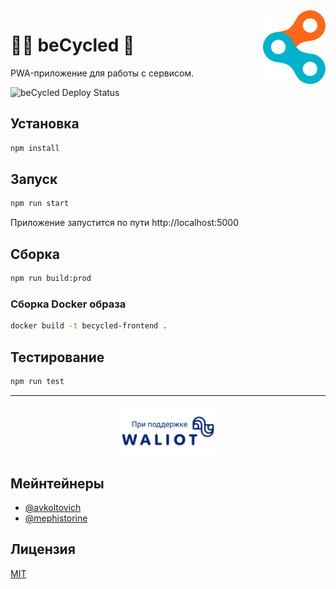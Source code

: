 <img align="right" src="src/assets/logo.svg" alt="beCycled logo" width="100">

# 🏂🏼 beCycled 📱

PWA-приложение для работы с сервисом.

![beCycled Deploy Status](https://img.shields.io/github/workflow/status/be-Cycled/beCycled-devops/Deploy?label=deploy)

## Установка

```bash
npm install
```

## Запуск

```bash
npm run start
```

Приложение запустится по пути http://localhost:5000

## Сборка

```bash
npm run build:prod
```

### Сборка Docker образа

```bash
docker build -t becycled-frontend .
```

## Тестирование

```bash
npm run test
```

---

<p align="center">
  <a href="https://github.com/waliot"><img align="center" src="https://raw.githubusercontent.com/waliot/waliot/main/assets/waliot-support-ru.svg" alt="beCycled logo" width="150"></a>
</p>

## Мейнтейнеры

- [@avkoltovich](https://github.com/avkoltovich)
- [@mephistorine](https://github.com/mephistorine)

## Лицензия

[MIT](LICENSE)
